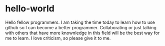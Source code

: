 # hello-world
Hello fellow programmers. I am taking the time today to learn how to use github so I can become a better programmer. Collaborating or just talking with others that have more knownledge in this field will be the best way for me to learn. I love criticism, so please give it to me.
